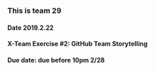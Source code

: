 ### This is team 29

#### Date 2019.2.22  

#### X-Team Exercise #2: GitHub Team Storytelling  

#### Due date: due before 10pm 2/28



